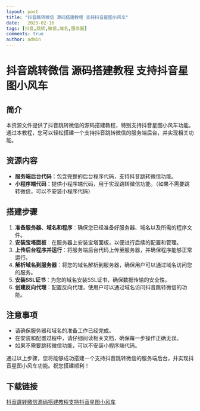 ```yaml
---
layout: post
title: "抖音跳转微信 源码搭建教程 支持抖音星图小风车"
date:   2023-02-16
tags: [抖音,跳转,微信,域名,服务器]
comments: true
author: admin
---
```

# 抖音跳转微信 源码搭建教程 支持抖音星图小风车

## 简介
本资源文件提供了抖音跳转微信的源码搭建教程，特别支持抖音星图小风车功能。通过本教程，您可以轻松搭建一个支持抖音跳转微信的服务端后台，并实现相关功能。

## 资源内容
- **服务端后台代码**：包含完整的后台程序代码，支持抖音跳转微信功能。
- **小程序端代码**：提供小程序端代码，用于实现跳转微信功能。（如果不需要跳转微信，可以不安装小程序代码）

## 搭建步骤
1. **准备服务器、域名和程序**：确保您已经准备好服务器、域名以及所需的程序文件。
2. **安装宝塔面板**：在服务器上安装宝塔面板，以便进行后续的配置和管理。
3. **上传后台程序并运行**：将服务端后台代码上传至服务器，并确保程序能够正常运行。
4. **解析域名到服务器**：将您的域名解析到服务器，确保用户可以通过域名访问您的服务。
5. **安装SSL证书**：为您的域名安装SSL证书，确保数据传输的安全性。
6. **创建反向代理**：配置反向代理，使用户可以通过域名访问抖音跳转微信的功能。

## 注意事项
- 请确保服务器和域名的准备工作已经完成。
- 在安装和配置过程中，请仔细阅读相关文档，确保每一步操作正确无误。
- 如果不需要跳转微信功能，可以不安装小程序端代码。

通过以上步骤，您将能够成功搭建一个支持抖音跳转微信的服务端后台，并实现抖音星图小风车功能。祝您搭建顺利！

## 下载链接

[抖音跳转微信源码搭建教程支持抖音星图小风车](https://pan.quark.cn/s/df921322970f)